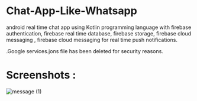 # Chat-App-Like-Whatsapp
 android real time chat app using Kotlin programming language with firebase authentication, firebase real time database, firebase storage, firebase cloud messaging , firebase cloud messaging for real time push notifications.
 
 .Google services.jons file has been deleted for security reasons.
 
 # Screenshots :
![message (1)](https://github.com/devNight-mon/Chat-App-Like-whatsapp/assets/83746501/316e5cd6-a2e7-4337-a5dd-9932abbf75f5)

